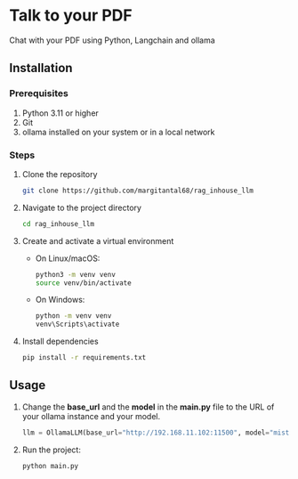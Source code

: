 # Talk to your PDF
Chat with your PDF using Python, Langchain and ollama

## Installation

### Prerequisites

1. Python 3.11 or higher
1. Git
1. ollama installed on your system or in a local network

### Steps
1. Clone the repository
    ```bash
    git clone https://github.com/margitantal68/rag_inhouse_llm
    ```

1. Navigate to the project directory
    ```bash
    cd rag_inhouse_llm
    ```

1. Create and activate a virtual environment
    * On Linux/macOS:
        ```bash
        python3 -m venv venv
        source venv/bin/activate
        ```

    * On Windows:
        ```bash
        python -m venv venv
        venv\Scripts\activate
        ```

1. Install dependencies
    ```bash
    pip install -r requirements.txt
    ```


## Usage


1. Change the **base_url** and the **model** in the **main.py** file to the URL of your ollama instance and your model.
    ```python
    llm = OllamaLLM(base_url="http://192.168.11.102:11500", model="mistral-nemo:12b-instruct-2407-q8_0") 
    ```
1. Run the project:
    ```bash
    python main.py
    ```

